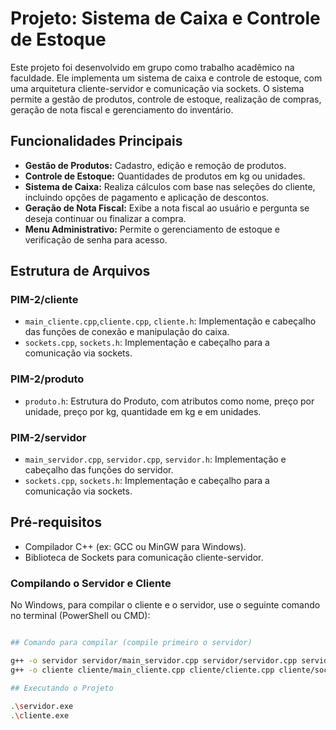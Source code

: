 # Projeto: Sistema de Caixa e Controle de Estoque 

Este projeto foi desenvolvido em grupo como trabalho acadêmico na faculdade. Ele implementa um sistema de caixa e controle de estoque, com uma arquitetura cliente-servidor e comunicação via sockets. O sistema permite a gestão de produtos, controle de estoque, realização de compras, geração de nota fiscal e gerenciamento do inventário.

## Funcionalidades Principais

- **Gestão de Produtos:** Cadastro, edição e remoção de produtos.
- **Controle de Estoque:** Quantidades de produtos em kg ou unidades.
- **Sistema de Caixa:** Realiza cálculos com base nas seleções do cliente, incluindo opções de pagamento e aplicação de descontos.
- **Geração de Nota Fiscal:** Exibe a nota fiscal ao usuário e pergunta se deseja continuar ou finalizar a compra.
- **Menu Administrativo:** Permite o gerenciamento de estoque e verificação de senha para acesso.

## Estrutura de Arquivos

### PIM-2/cliente
- `main_cliente.cpp`,`cliente.cpp`, `cliente.h`: Implementação e cabeçalho das funções de conexão e manipulação do caixa.
- `sockets.cpp`, `sockets.h`: Implementação e cabeçalho para a comunicação via sockets.

### PIM-2/produto
- `produto.h`: Estrutura do Produto, com atributos como nome, preço por unidade, preço por kg, quantidade em kg e em unidades.

### PIM-2/servidor
- `main_servidor.cpp`, `servidor.cpp`, `servidor.h`: Implementação e cabeçalho das funções do servidor.
- `sockets.cpp`, `sockets.h`: Implementação e cabeçalho para a comunicação via sockets.

## Pré-requisitos

- Compilador C++ (ex: GCC ou MinGW para Windows).
- Biblioteca de Sockets para comunicação cliente-servidor.

### Compilando o Servidor e Cliente

No Windows, para compilar o cliente e o servidor, use o seguinte comando no terminal (PowerShell ou CMD):

```bash

## Comando para compilar (compile primeiro o servidor)

g++ -o servidor servidor/main_servidor.cpp servidor/servidor.cpp servidor/sockets.cpp -lws2_32
g++ -o cliente cliente/main_cliente.cpp cliente/cliente.cpp cliente/sockets.cpp -lws2_32

## Executando o Projeto

.\servidor.exe
.\cliente.exe               



